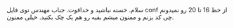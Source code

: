 سلام. خسته نباشید و خداقوت. جناب مهندس توی فایل conf از خط 16 تا 20 رو نمیدونم چی کد بزنم و ممنون میشم بقیه رو هم یک چک بکنید. خیلی ممنون.
